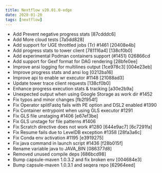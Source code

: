 ```yaml
---
title: Nextflow v20.01.0-edge
date: 2020-01-20
tags: [nextflow]
---
```


- Add Prevent negative progress stats [87cdddc6]
- Add More cloud tests [7a5dd828]
- Add support for UGE throttled jobs (Tr) #1461 [20408e4b]
- Add progress stats to tower client [781116a4] [138cf0b0]
- Add experimental Podman containers support (#1451) 026866cd
- Add support for Gexf format for DAG rendering [28bfe0ee]
- Improve ansi logging for multilines output [1ce978c3] [004e23eb]
- Improve progress stats and ansi log [0212ba16]
- Improve api to enable wr executor #1148 [21088ad3]
- Update tower trace client requests [138cf0b0]
- Enhance progress execution stats & tracking [a30e2b9a]
- Unexpected output when using Google Storage as work dir #1452
- Fix typos and minor changes [fb2f954f]
- Fix Operator splitFastq fails with PE option and DSL2 enabled #1390
- Fix Container entrypoint when using GLS executor #1291
- Fix GLS file unstaging #1406 [e67ef3be]
- Fix GLS unstage for file patterns #1406
- Fix Scratch directive does not work #1280 [644e9ac7] [6c7291fa]
- Fix Resume fails due to LevelDB exception #1358 [28fa3a6c]
- Fix Conda env activation #1195 [e3919275]
- Fix java command in launch script #1436 [f28b015f]
- Rename variable java to JAVA_BIN [086377d8]
- Removed unused compile deps [686bcd98]
- Bump capsule-maven 1.0.3.2 and fix broken env [004684e3]
- Bump capsule-maven 1.0.3.1 and seqera repo [62964eed]
